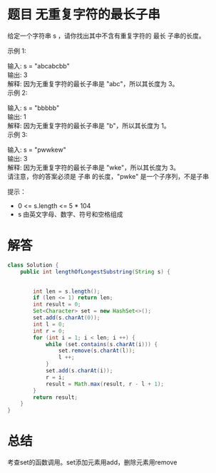 # 题目 无重复字符的最长子串

给定一个字符串 s ，请你找出其中不含有重复字符的 最长 子串的长度。

 

示例 1:

输入: s = "abcabcbb"  
输出: 3   
解释: 因为无重复字符的最长子串是 "abc"，所以其长度为 3。  
示例 2:  

输入: s = "bbbbb"  
输出: 1  
解释: 因为无重复字符的最长子串是 "b"，所以其长度为 1。  
示例 3:  

输入: s = "pwwkew"  
输出: 3  
解释: 因为无重复字符的最长子串是 "wke"，所以其长度为 3。  
     请注意，你的答案必须是 子串 的长度，"pwke" 是一个子序列，不是子串    
 

提示：

* 0 <= s.length <= 5 * 104
* s 由英文字母、数字、符号和空格组成

# 解答

```java
class Solution {
    public int lengthOfLongestSubstring(String s) {
        

        int len = s.length();
        if (len <= 1) return len;
        int result = 0;
        Set<Character> set = new HashSet<>();
        set.add(s.charAt(0));
        int l = 0;
        int r = 0;
        for (int i = 1; i < len; i ++) {
            while (set.contains(s.charAt(i))) {
                set.remove(s.charAt(l));
                l ++;
            }
            set.add(s.charAt(i));
            r = i;
            result = Math.max(result, r - l + 1);
        }
        return result;
    }
}
```

# 总结

考查set的函数调用。set添加元素用add，删除元素用remove
